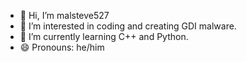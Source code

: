 - 👋 Hi, I’m malsteve527
- 👀 I’m interested in coding and creating GDI malware.
- 🌱 I’m currently learning C++ and Python. 
- 😄 Pronouns: he/him


<!---
Malsteve527/Malsteve527 is a ✨ special ✨ repository because its `README.md` (this file) appears on your GitHub profile.
You can click the Preview link to take a look at your changes.
--->
